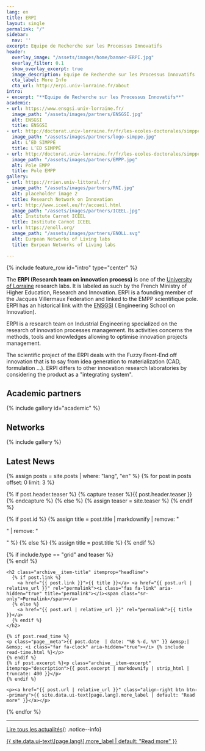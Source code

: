 ```yaml
---
lang: en
title: ERPI
layout: single
permalink: "/"
sidebar:
  nav: ''
excerpt: Equipe de Recherche sur les Processus Innovatifs
header:
  overlay_image: "/assets/images/home/banner-ERPI.jpg"
  overlay_filter: 0.1
  show_overlay_excerpt: true
  image_description: Equipe de Recherche sur les Processus Innovatifs
  cta_label: More Info
  cta_url: http://erpi.univ-lorraine.fr/about
intro:
- excerpt: "**Equipe de Recherche sur les Processus Innovatifs**"
academic:
- url: https://www.ensgsi.univ-lorraine.fr/
  image_path: "/assets/images/partners/ENSGSI.jpg"
  alt: ENSGSI
  title: ENSGSI
- url: http://doctorat.univ-lorraine.fr/fr/les-ecoles-doctorales/simppe/presentation
  image_path: "/assets/images/partners/logo-simppe.jpg"
  alt: L’ED SIMPPÉ
  title: L’ED SIMPPÉ
- url: http://doctorat.univ-lorraine.fr/fr/les-ecoles-doctorales/simppe/presentation
  image_path: "/assets/images/partners/EMPP.jpg"
  alt: Pole EMPP
  title: Pole EMPP
gallery:
- url: https://rrien.univ-littoral.fr/
  image_path: "/assets/images/partners/RNI.jpg"
  alt: placeholder image 2
  title: Research Network on Innovation
- url: http://www.iceel.eu/fr/accueil.html
  image_path: "/assets/images/partners/ICEEL.jpg"
  alt: Institute Carnot ICEEL
  title: Institute Carnot ICEEL
- url: https://enoll.org/
  image_path: "/assets/images/partners/ENOLL.svg"
  alt: Eurpean Networks of Living labs
  title: Eurpean Networks of Living labs

---
```

{% include feature_row id="intro" type="center" %}

The **ERPI (Research team on innovation process)** is one of the [University of Lorraine](http://univ-lorraine.fr) research labs.
It is labeled as such by the French Ministry of Higher Education, Research and Innovation.
ERPI is a founding member of the Jacques Villermaux Federation and linked to the EMPP scientifique pole. ERPI has an historical link with the [ENSGSI](http://ensgsi.univ-lorraine.fr) ( Engineering School on Innovation).

ERPI is a research team on Industrial Engineering specialized on the research of innovation processes management. Its activities concerns the methods, tools and knowledges allowing to optimise innovation projects management.

The scientific project of the ERPI deals with the Fuzzy Front-End off innovation that is to say from idea generation to materialization (CAD, formulation ...). ERPI differs to other innovation research laboratories by considering the product as a "integrating system".

## Academic partners

{% include gallery id="academic" %}

## Networks

{% include gallery %}

## Latest News

{% assign posts = site.posts | where: "lang", "en"  %}
{% for post in posts offset: 0 limit: 3 %}

{% if post.header.teaser %}
{% capture teaser %}{{ post.header.teaser }}{% endcapture %}
{% else %}
{% assign teaser = site.teaser %}
{% endif %}

{% if post.id %}
{% assign title = post.title | markdownify | remove: "<p>" | remove: "</p>" %}
{% else %}
{% assign title = post.title %}
{% endif %}

<div class="{{ include.type | default: "list" }}__item">
<article class="archive__item" itemscope itemtype="http://schema.org/CreativeWork">
{% if include.type == "grid" and teaser %}
<div class="archive__item-teaser">
<img src=
{% if teaser contains "://" %}
"{{ teaser }}"
{% else %}
"{{ teaser | relative_url }}"
{% endif %}
alt="">
</div>
{% endif %}

    <h2 class="archive__item-title" itemprop="headline">
      {% if post.link %}
        <a href="{{ post.link }}">{{ title }}</a> <a href="{{ post.url | relative_url }}" rel="permalink"><i class="fas fa-link" aria-hidden="true" title="permalink"></i><span class="sr-only">Permalink</span></a>
      {% else %}
        <a href="{{ post.url | relative_url }}" rel="permalink">{{ title }}</a>
      {% endif %}
    </h2>
    
    {% if post.read_time %}
    <p class="page__meta">{{ post.date  | date: "%B %-d, %Y" }} &emsp;| &emsp; <i class="far fa-clock" aria-hidden="true"></i> {% include read-time.html %}</p>
    {% endif %}
    {% if post.excerpt %}<p class="archive__item-excerpt" itemprop="description">{{ post.excerpt | markdownify | strip_html | truncate: 400 }}</p>
    {% endif %}
    
    <p><a href="{{ post.url | relative_url }}" class="align-right btn btn--primary">{{ site.data.ui-text[page.lang].more_label | default: "Read more" }}</a></p> 

</article>
</div>
{% endfor %}

***

<a href="{{ site.url }}/news/" class="btn btn--primary">Lire tous les actualités</a>{: .notice--info}

<p><a href="{{ site.url }}/news/" class="btn btn--primary">{{ site.data.ui-text\[page.lang\].more_label | default: "Read more" }}</a></p>